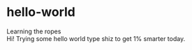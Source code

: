 # hello-world
Learning the ropes <br>
Hi! Trying some hello world type shiz to get 1% smarter today.
